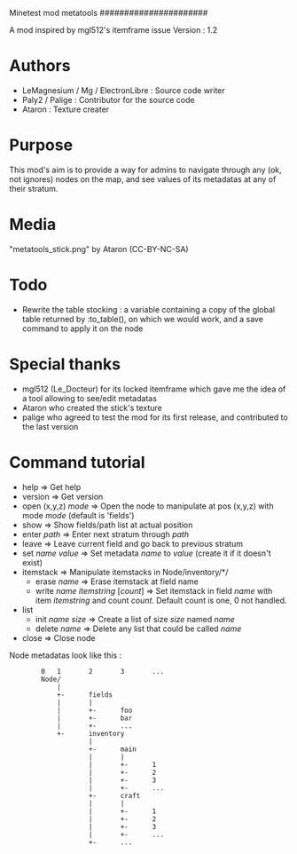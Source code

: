 Minetest mod metatools
######################

A mod inspired by mgl512's itemframe issue
Version : 1.2

# Authors
 - LeMagnesium / Mg / ElectronLibre : Source code writer
 - Paly2 / Palige : Contributor for the source code
 - Ataron : Texture creater

# Purpose
This mod's aim is to provide a way for admins to navigate through any (ok, not
ignores) nodes on the map, and see values of its metadatas at any of their
stratum.

# Media
"metatools_stick.png" by Ataron (CC-BY-NC-SA)

# Todo
 - Rewrite the table stocking : a variable containing a copy of the global
   table returned by :to_table(), on which we would work, and a save command to
   apply it on the node

# Special thanks
 - mgl512 (Le_Docteur) for its locked itemframe which gave me the idea of a tool
allowing to see/edit metadatas
 - Ataron who created the stick's texture
 - palige who agreed to test the mod for its first release, and contributed to the last version

# Command tutorial

 - help										=> Get help
 - version									=> Get version
 - open (x,y,z)	_mode_							=> Open the node to manipulate at pos (x,y,z) with mode _mode_ (default is 'fields')
 - show 									=> Show fields/path list at actual position
 - enter _path_								=> Enter next stratum through _path_
 - leave										=> Leave current field and go back to previous stratum
 - set _name_ _value_						=> Set metadata _name_ to _value_ (create it if it doesn't exist)
 - itemstack								=> Manipulate itemstacks in Node/inventory/\*/
	- erase _name_							=> Erase itemstack at field name
	- write _name_ _itemstring_ [_count_]	=> Set itemstack in field _name_ with item _itemstring_ and count _count_. Default count is one, 0 not handled.
 - list
 	- init _name_ _size_			=> Create a list of size _size_ named _name_
	- delete _name_				=> Delete any list that could be called _name_
 - close									=> Close node

 Node metadatas look like this :

			0	1		2		3		...
			Node/
				|
				+- 		fields
				|		|
				|		+-		foo
				|		+-		bar
				|		+-		...
				+-		inventory
						|
						+-		main
						|		|
						|		+-		1
						|		+-		2
						|		+-		3
						|		+-		...
						+-		craft
						|		|
						|		+-		1
						|		+-		2
						|		+-		3
						|		+-		...
						+-		...
